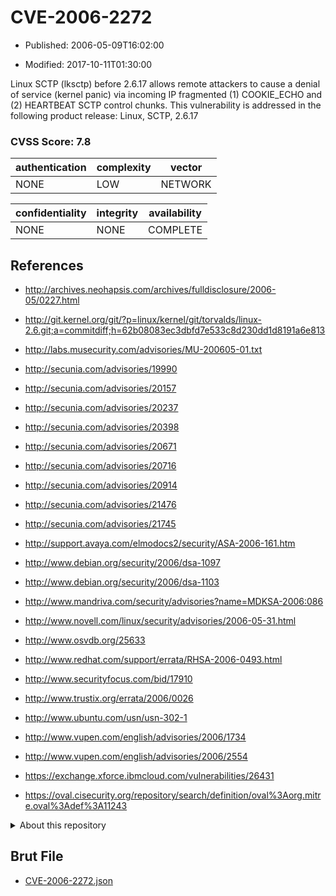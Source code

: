 # CVE-2006-2272

- Published: 2006-05-09T16:02:00

- Modified: 2017-10-11T01:30:00

Linux SCTP (lksctp) before 2.6.17 allows remote attackers to cause a denial of service (kernel panic) via incoming IP fragmented (1) COOKIE_ECHO and (2) HEARTBEAT SCTP control chunks. This vulnerability is addressed in the following product release:
Linux, SCTP, 2.6.17

### CVSS Score: **7.8**

| authentication | complexity | vector |
| --- | --- | --- |
| NONE | LOW | NETWORK |

| confidentiality | integrity | availability |
| --- | --- | --- |
| NONE | NONE | COMPLETE |

## References

* http://archives.neohapsis.com/archives/fulldisclosure/2006-05/0227.html

* http://git.kernel.org/git/?p=linux/kernel/git/torvalds/linux-2.6.git;a=commitdiff;h=62b08083ec3dbfd7e533c8d230dd1d8191a6e813

* http://labs.musecurity.com/advisories/MU-200605-01.txt

* http://secunia.com/advisories/19990

* http://secunia.com/advisories/20157

* http://secunia.com/advisories/20237

* http://secunia.com/advisories/20398

* http://secunia.com/advisories/20671

* http://secunia.com/advisories/20716

* http://secunia.com/advisories/20914

* http://secunia.com/advisories/21476

* http://secunia.com/advisories/21745

* http://support.avaya.com/elmodocs2/security/ASA-2006-161.htm

* http://www.debian.org/security/2006/dsa-1097

* http://www.debian.org/security/2006/dsa-1103

* http://www.mandriva.com/security/advisories?name=MDKSA-2006:086

* http://www.novell.com/linux/security/advisories/2006-05-31.html

* http://www.osvdb.org/25633

* http://www.redhat.com/support/errata/RHSA-2006-0493.html

* http://www.securityfocus.com/bid/17910

* http://www.trustix.org/errata/2006/0026

* http://www.ubuntu.com/usn/usn-302-1

* http://www.vupen.com/english/advisories/2006/1734

* http://www.vupen.com/english/advisories/2006/2554

* https://exchange.xforce.ibmcloud.com/vulnerabilities/26431

* https://oval.cisecurity.org/repository/search/definition/oval%3Aorg.mitre.oval%3Adef%3A11243

<details>
<summary>About this repository</summary> 

  This repository is part of the project [Live Hack CVE](https://github.com/Live-Hack-CVE). Main website can be found [www.live-hack.org](https://www.live-hack.org) 
  
  Made by [Sn0wAlice](https://github.com/Sn0wAlice) for the people that care about security and need to have a feed of the latest CVEs. Hope you enjoy it, don't forget to star the repo and follow me on [Twitter](https://twitter.com/Sn0wAlice) and [Github](https://github.com/Sn0wAlice). And that is my [personnal website](https://www.alice-snow.me/)

  - [Home Page](https://github.com/Live-Hack-CVE)
  - [Framework](https://github.com/Live-Hack-CVE/cve-framework)
  - [CVE database](https://github.com/Live-Hack-CVE/full_database)
  - [Changelog](https://github.com/Live-Hack-CVE/Changelog)
</details>

## Brut File

* [CVE-2006-2272.json](https://raw.githubusercontent.com/Live-Hack-CVE/full_database/main/cves/2006/CVE-2006-2272.json)

